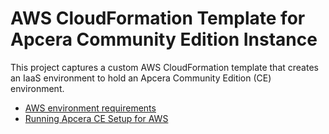 # AWS CloudFormation Template for Apcera Community Edition Instance

This project captures a custom AWS CloudFormation template that creates an IaaS environment to hold an
Apcera Community Edition (CE) environment.

* [AWS environment requirements](http://docs.apcera.com/setup/apcera-setup-aws-config/)
* [Running Apcera CE Setup for AWS](http://docs.apcera.com/setup/apcera-setup-aws-install/)